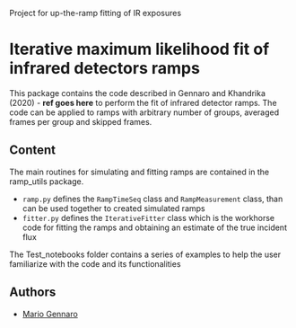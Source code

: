 Project for up-the-ramp fitting of IR exposures

# Iterative maximum likelihood fit of infrared detectors ramps

This package contains the code described in Gennaro and Khandrika (2020) - **ref goes here** to perform the fit of infrared detector ramps.
The code can be applied to ramps with arbitrary number of groups, averaged frames per group and skipped frames.


## Content

The main routines for simulating and fitting ramps are contained in the ramp_utils package.
 - `ramp.py` defines the `RampTimeSeq` class and `RampMeasurement` class, than can be used together to created simulated ramps
 - `fitter.py` defines the `IterativeFitter` class which is the workhorse code for fitting the ramps and obtaining an estimate of the true incident flux

The Test_notebooks folder contains a series of examples to help the user familiarize with the code and its functionalities


## Authors

 - [Mario Gennaro](https://github.com/mgennaro)
